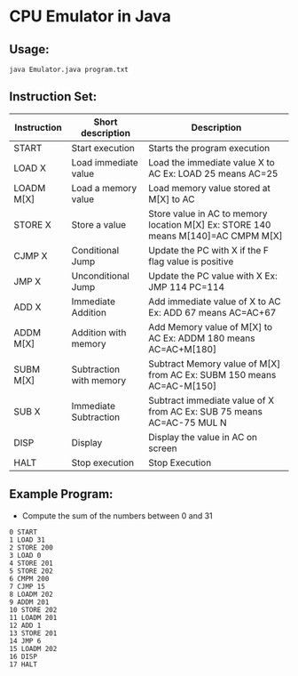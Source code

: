 # CPU Emulator in Java

## Usage:
```
java Emulator.java program.txt
```

## Instruction Set:

| Instruction | Short description | Description |
| ----------- | ----------------- | ------------ |
START | Start execution | Starts the program execution 
LOAD X | Load immediate value | Load the immediate value X to AC Ex: LOAD 25 means AC=25 
LOADM M[X] | Load a memory value | Load memory value stored at M[X] to AC 
STORE X | Store a value | Store value in AC to memory location M[X] Ex: STORE 140 means M[140]=AC CMPM M[X] | Compare | If the integer value in AC is greater than value in M[X] then set F flag to 1 If the integer value in AC is less than integer value in M[X] then set F flag to -1 If the integer value in AC is equal to integer value in M[X] then set F flag to 0 
CJMP X | Conditional Jump | Update the PC with X if the F flag value is positive 
JMP X | Unconditional Jump | Update the PC value with X Ex: JMP 114 PC=114 
ADD X | Immediate Addition | Add immediate value of X to AC Ex: ADD 67 means AC=AC+67 
ADDM M[X] | Addition with memory | Add Memory value of M[X] to AC Ex: ADDM 180 means AC=AC+M[180] 
SUBM M[X] | Subtraction with memory | Subtract Memory value of M[X] from AC Ex: SUBM 150 means AC=AC-M[150] 
SUB X | Immediate Subtraction | Subtract immediate value of X from AC Ex: SUB 75 means AC=AC-75 MUL N | Immediate Multiplication | Multiply AC with immediate value of N Ex: MUL 4 means AC=AC×N MULM N | Multiplication with memory | Multiply AC with M[N] Ex: MULM 4 means AC=AC×M[4] 
DISP | Display | Display the value in AC on screen 
HALT | Stop execution | Stop Execution

## Example Program:
- Compute the sum of the numbers between 0 and 31
```
0 START
1 LOAD 31
2 STORE 200
3 LOAD 0
4 STORE 201
5 STORE 202
6 CMPM 200
7 CJMP 15
8 LOADM 202
9 ADDM 201
10 STORE 202
11 LOADM 201
12 ADD 1
13 STORE 201
14 JMP 6
15 LOADM 202
16 DISP
17 HALT
```

